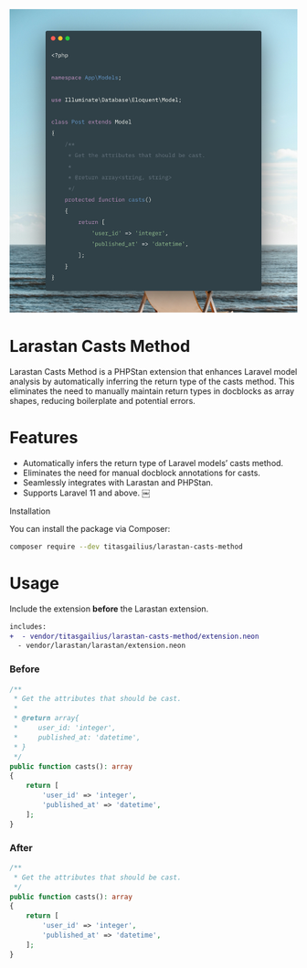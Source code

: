 ![Larastan Casts Method Demo](./screenshots/carbon.png)

# Larastan Casts Method

Larastan Casts Method is a PHPStan extension that enhances Laravel model analysis by automatically inferring the return type of the casts method. This eliminates the need to manually maintain return types in docblocks as array shapes, reducing boilerplate and potential errors.

# Features

- Automatically infers the return type of Laravel models’ casts method.
- Eliminates the need for manual docblock annotations for casts.
- Seamlessly integrates with Larastan and PHPStan.
- Supports Laravel 11 and above. ￼

Installation

You can install the package via Composer:

```bash
composer require --dev titasgailius/larastan-casts-method
```

# Usage

Include the extension **before** the Larastan extension.

```diff
includes:
+  - vendor/titasgailius/larastan-casts-method/extension.neon
  - vendor/larastan/larastan/extension.neon
```

### Before

```php
/**
 * Get the attributes that should be cast.
 *
 * @return array{
 *     user_id: 'integer',
 *     published_at: 'datetime',
 * }
 */
public function casts(): array
{
    return [
        'user_id' => 'integer',
        'published_at' => 'datetime',
    ];
}
```

### After

```php
/**
 * Get the attributes that should be cast.
 */
public function casts(): array
{
    return [
        'user_id' => 'integer',
        'published_at' => 'datetime',
    ];
}
```
